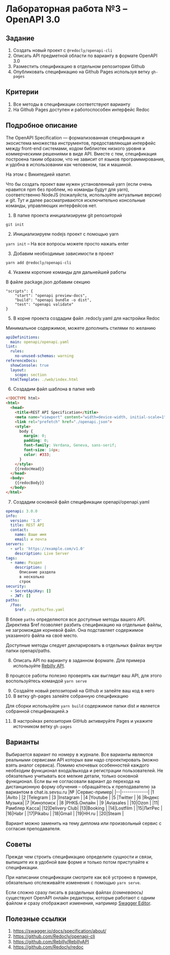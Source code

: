 
# Лабораторная работа №3 – OpenAPI 3.0

## Задание
1. Создать новый проект с `@redocly/openapi-cli`
2. Описать API предметной области по варианту в формате OpenAPI 3.0
3. Разместить спецификацию в отдельном репозитории Github
4. Опубликовать спецификацию на Github Pages используя ветку `gh-pages`

## Критерии
1. Все методы в спецификации соответствуют варианту
2. На Github Pages доступен и работоспособен интерфейс Redoc

## Подробное описание
The OpenAPI Specification — формализованная спецификация и экосистема множества инструментов, предоставляющая интерфейс между front-end системами, кодом библиотек низкого уровня и коммерческими решениями в виде API. Вместе с тем, спецификация построена таким образом, что не зависит от языков программирования, и удобна в использовании как человеком, так и машиной.

На этом с Википедией хватит.

Что бы создать проект вам нужен установленный yarn (если очень нравится npm без проблем, но команды будут для yarn), соответственно NodeJS (пожалуйста, используйте актуальные версии) и git. Тут и далее рассматриваются исключительно консольные команды, управляющих интерфейсов нет.

1. В папке проекта инициализируем git репозиторий

`git init`

2. Инициализируем nodejs проект с помощью yarn

`yarn init` – На все вопросы можете просто нажать enter

3. Добавим необходимые зависимости в проект

`yarn add @redocly/openapi-cli`

4. Укажем короткие команды для дальнейшей работы

В файле package.json добавим секцию
```
"scripts": {
	"start": "openapi preview-docs",
	"build": "openapi bundle -o dist",
	"test": "openapi validate"
}
```

5. В корне проекта создадим файл .redocly.yaml для настройки Redoc

Минимальное содержимое, можете дополнить стилями по желанию
```yaml 
apiDefinitions:
  main: openapi/openapi.yaml
lint:
  rules:
    no-unused-schemas: warning
referenceDocs:
  showConsole: true
  layout:
    scope: section
  htmlTemplate: ./web/index.html
```

6. Создадим файл шаблона в папке web

```html
<!DOCTYPE html>
<html>
  <head>
    <title>REST API Specification</title>
    <meta name="viewport" content="width=device-width, initial-scale=1">
    <link rel="prefetch" href="./openapi.json">
    <style>
      body {
        margin: 0;
        padding: 0;
        font-family: Verdana, Geneva, sans-serif;
        font-size: 14px;
        color: #333;
      }
    </style>
    {{redocHead}}
  </head>
  <body>
    {{redocBody}}
  </body>
</html>
```

7. Создадим основной файл спецификации openapi/openapi.yaml

```yaml
openapi: 3.0.0
info:
  version: '1.0'
  title: REST API
  contact:
    name: Ваше имя
    email: и почта
servers:
  - url: 'https://example.com/v1.0'
    description: Live Server
tags:
  - name: Раздел
    description: |
      Описание раздела
      в несколько
      строк
security:
  - SecretApiKey: []
  - JWT: []
paths:
  /foo:
    $ref: ./paths/foo.yaml
```
В блоке `paths` определяются все доступные методы вашего API.
Директива $ref позволяет разбить спецификацию на отдельные файлы, не загромождая корневой файл.
Она подставляет содержимое указанного файла на своё место.

Доступные методы следует декларировать в отдельных файлах внутри папки openapi/paths.

8. Описать API по варианту в заданном формате. Для примера используйте [Rebilly API](https://github.com/Rebilly/RebillyAPI/tree/master/openapi).

В процессе работы полезно проверять как выглядит ваш API, для этого воспользуйтесь командой `yarn serve` 

9. Создайте новый репозиторий на Github и залейте ваш код в него
10. В ветку gh-pages залейте собранную спецификацию

Для сборки используйте `yarn build` содержимое папки dist и является собранной спецификацией.э

11. В настройках репозитория GitHub активируйте Pages и укажите источником ветку `gh-pages`

## Варианты

Выбирается вариант по номеру в журнале.
Все варианты являются реальными сервисами API которых вам надо спроектировать (можно взять аналог сервиса). Помимо ключевых особенностей каждого необходим функционал входа/выхода и регистрации пользователей.
Не обязательно учитывать все мелкие детали, только основной функционал.
Если вы не согласовали вариант до перехода на дистанционную форму обучения – обращайтесь к преподавателю за вариантом в chat.is.sevsu.ru
|№ |Сервис-пример|
|--|-------------|
|1 |Avito        |
|2 |Telegram     |
|3 |Instagram    |
|4 |Youtube      |
|5 |Twitter      |
|6 |Яндекс Музыка|
|7 |Кинопоиск    |
|8 |РНКБ.Онлайн  |
|9 |Aviasales    |
|10|Ozon         |
|11|Рамблер Касса|
|12|Delivery Club|
|13|Booking      |
|14|Lostfilm     |
|15|ЛитРес       |
|16|Habr         |
|17|Pikabu       |
|18|Gmail        |
|19|HH.ru        |
|20|Steam        |

Вариант можно заменить на тему диплома или произвольный сервис с согласия преподавателя.

## Советы
Прежде чем строить спецификацию определите сущности и связи, выпишите их в удобной вам форме и только потом приступайте к спецификации.

При написании спецификации смотрите как всё устроено в примере, обязательно отслеживайте изменения с помощью `yarn serve`. 

Если сложно сразу писать в раздельных файлах *(сомневаюсь)* существуют OpenAPI онлайн редакторы, которые работают с одним файлом и сразу отображают изменения, например [Swagger Editor](https://editor.swagger.io/).

## Полезные ссылки
1. https://swagger.io/docs/specification/about/
2. https://github.com/Redocly/openapi-cli
3. https://github.com/Rebilly/RebillyAPI
4. https://github.com/Redocly/redoc
